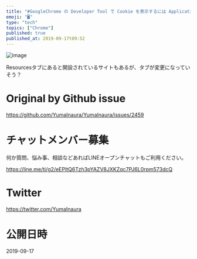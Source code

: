 ```yaml
---
title: "#GoogleChrome の Developer Tool で Cookie を表示するには Applicationsタブ > Cooki"
emoji: "🖥"
type: "tech"
topics: ["Chrome"]
published: true
published_at: 2019-09-17t09:52
---
```


![image](https://user-images.githubusercontent.com/13635059/64997908-102a5700-d91d-11e9-8ce1-55b4de1ce98a.png)

Resourcesタブにあると開設されているサイトもあるが、タブが変更になっていそう？

# Original by Github issue

https://github.com/YumaInaura/YumaInaura/issues/2459








<!-- Update From Qiita API -->

# チャットメンバー募集


何か質問、悩み事、相談などあればLINEオープンチャットもご利用ください。

https://line.me/ti/g2/eEPltQ6Tzh3pYAZV8JXKZqc7PJ6L0rpm573dcQ





# Twitter


https://twitter.com/YumaInaura


<!-- Update From Qiita API -->



# 公開日時

2019-09-17
